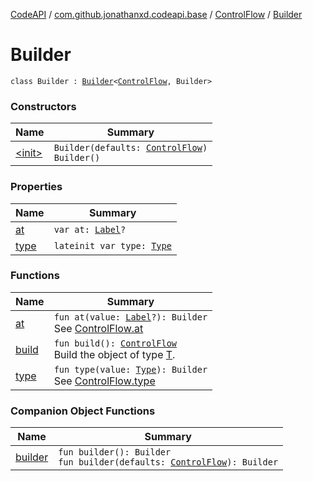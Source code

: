 [CodeAPI](../../../index.md) / [com.github.jonathanxd.codeapi.base](../../index.md) / [ControlFlow](../index.md) / [Builder](.)

# Builder

`class Builder : `[`Builder`](../../../com.github.jonathanxd.codeapi.builder/-builder/index.md)`<`[`ControlFlow`](../index.md)`, Builder>`

### Constructors

| Name | Summary |
|---|---|
| [&lt;init&gt;](-init-.md) | `Builder(defaults: `[`ControlFlow`](../index.md)`)`<br>`Builder()` |

### Properties

| Name | Summary |
|---|---|
| [at](at.md) | `var at: `[`Label`](../../-label/index.md)`?` |
| [type](type.md) | `lateinit var type: `[`Type`](../-type/index.md) |

### Functions

| Name | Summary |
|---|---|
| [at](at.md) | `fun at(value: `[`Label`](../../-label/index.md)`?): Builder`<br>See [ControlFlow.at](../at.md) |
| [build](build.md) | `fun build(): `[`ControlFlow`](../index.md)<br>Build the object of type [T](#). |
| [type](type.md) | `fun type(value: `[`Type`](../-type/index.md)`): Builder`<br>See [ControlFlow.type](../type.md) |

### Companion Object Functions

| Name | Summary |
|---|---|
| [builder](builder.md) | `fun builder(): Builder`<br>`fun builder(defaults: `[`ControlFlow`](../index.md)`): Builder` |
